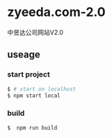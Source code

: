 # zyeeda.com-2.0
中昱达公司网站V2.0
## useage

### start project

``` bash
$ # start on localhost
$ npm start local
```

### build 
```bash
$  npm run build
```
